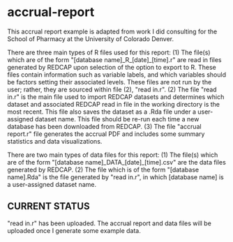 # accrual-report
This accrual report example is adapted from work I did consulting for the School of Pharmacy at the University of Colorado Denver. 

There are three main types of R files used for this report:
(1) The file(s) which are of the form "[database name]\_R\_[date]\_[time].r" are read in files generated by REDCAP upon selection of the option to export to R. These files contain information such as variable labels, and which variables should be factors setting their associated levels. These files are not run by the user; rather, they are sourced within file (2), "read in.r".
(2) The file "read in.r" is the main file used to import REDCAP datasets and determines which dataset and associated REDCAP read in file in the working directory is the most recent. This file also saves the dataset as a .Rda file under a user-assigned dataset name. This file should be re-run each time a new database has been downloaded from REDCAP.
(3) The file "accrual report.r" file generates the accrual PDF and includes some summary statistics and data visualizations.

There are two main types of data files for this report:
(1) The file(s) which are of the form "[database name]\_DATA\_[date]\_[time].csv" are the data files generated by REDCAP.
(2) The file which is of the form "[database name].Rda" is the file generated by "read in.r", in which [database name] is a user-assigned dataset name.

## CURRENT STATUS
"read in.r" has been uploaded. The accrual report and data files will be uploaded once I generate some example data.
